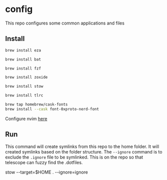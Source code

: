 # config

This repo configures some common applications and files

## Install

```bash
brew install eza

brew install bat

brew install fzf

brew install zoxide

brew install stow

brew install tlrc

brew tap homebrew/cask-fonts
brew install --cask font-0xproto-nerd-font
```

Configure nvim [here](https://github.com/mario-areias/nvim)

## Run

This command will create symlinks from this repo to the home folder. It will created symlinks based on the folder structure. The `--ignore` command is to exclude the `.ignore` file to be symlinked. This is on the repo so that telescope can fuzzy find the .dotfiles.

stow --target=$HOME . --ignore=ignore
